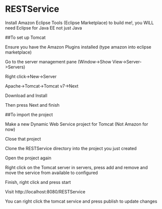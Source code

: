 # RESTService

Install Amazon Eclipse Tools (Eclipse Marketplace) to build me!, you WILL need Eclipse for Java EE not just Java

##To set up Tomcat

Ensure you have the Amazon Plugins installed (type amazon into eclipse marketplace)

Go to the server management pane (Window->Show View->Server->Servers)

Right click->New->Server

Apache->Tomcat->Tomcat v7->Next

Download and Install

Then press Next and finish

##To import the project

Make a new Dynamic Web Service project for Tomcat (Not Amazon for now)

Close that project

Clone the RESTService directory into the project you just created

Open the project again

Right click on the Tomcat server in servers, press add and remove and move the service from available to configured

Finish, right click and press start

Visit http://localhost:8080/RESTService

You can right click the tomcat service and press publish to update changes
